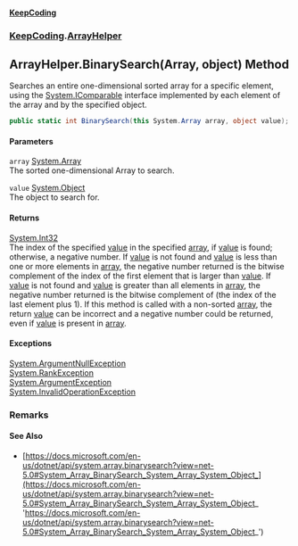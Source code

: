 #### [KeepCoding](index.md 'index')
### [KeepCoding](KeepCoding.md 'KeepCoding').[ArrayHelper](KeepCoding_ArrayHelper.md 'KeepCoding.ArrayHelper')
## ArrayHelper.BinarySearch(Array, object) Method
Searches an entire one-dimensional sorted array for a specific element, using the [System.IComparable](https://docs.microsoft.com/en-us/dotnet/api/System.IComparable 'System.IComparable') interface implemented by each element of the array and by the specified object.  
```csharp
public static int BinarySearch(this System.Array array, object value);
```
#### Parameters
<a name='KeepCoding_ArrayHelper_BinarySearch(System_Array_object)_array'></a>
`array` [System.Array](https://docs.microsoft.com/en-us/dotnet/api/System.Array 'System.Array')  
The sorted one-dimensional Array to search.
  
<a name='KeepCoding_ArrayHelper_BinarySearch(System_Array_object)_value'></a>
`value` [System.Object](https://docs.microsoft.com/en-us/dotnet/api/System.Object 'System.Object')  
The object to search for.
  
#### Returns
[System.Int32](https://docs.microsoft.com/en-us/dotnet/api/System.Int32 'System.Int32')  
The index of the specified [value](KeepCoding_ArrayHelper_BinarySearch(System_Array_object).md#KeepCoding_ArrayHelper_BinarySearch(System_Array_object)_value 'KeepCoding.ArrayHelper.BinarySearch(System.Array, object).value') in the specified [array](KeepCoding_ArrayHelper_BinarySearch(System_Array_object).md#KeepCoding_ArrayHelper_BinarySearch(System_Array_object)_array 'KeepCoding.ArrayHelper.BinarySearch(System.Array, object).array'), if [value](KeepCoding_ArrayHelper_BinarySearch(System_Array_object).md#KeepCoding_ArrayHelper_BinarySearch(System_Array_object)_value 'KeepCoding.ArrayHelper.BinarySearch(System.Array, object).value') is found; otherwise, a negative number. If [value](KeepCoding_ArrayHelper_BinarySearch(System_Array_object).md#KeepCoding_ArrayHelper_BinarySearch(System_Array_object)_value 'KeepCoding.ArrayHelper.BinarySearch(System.Array, object).value') is not found and [value](KeepCoding_ArrayHelper_BinarySearch(System_Array_object).md#KeepCoding_ArrayHelper_BinarySearch(System_Array_object)_value 'KeepCoding.ArrayHelper.BinarySearch(System.Array, object).value') is less than one or more elements in [array](KeepCoding_ArrayHelper_BinarySearch(System_Array_object).md#KeepCoding_ArrayHelper_BinarySearch(System_Array_object)_array 'KeepCoding.ArrayHelper.BinarySearch(System.Array, object).array'), the negative number returned is the bitwise complement of the index of the first element that is larger than [value](KeepCoding_ArrayHelper_BinarySearch(System_Array_object).md#KeepCoding_ArrayHelper_BinarySearch(System_Array_object)_value 'KeepCoding.ArrayHelper.BinarySearch(System.Array, object).value'). If [value](KeepCoding_ArrayHelper_BinarySearch(System_Array_object).md#KeepCoding_ArrayHelper_BinarySearch(System_Array_object)_value 'KeepCoding.ArrayHelper.BinarySearch(System.Array, object).value') is not found and [value](KeepCoding_ArrayHelper_BinarySearch(System_Array_object).md#KeepCoding_ArrayHelper_BinarySearch(System_Array_object)_value 'KeepCoding.ArrayHelper.BinarySearch(System.Array, object).value') is greater than all elements in [array](KeepCoding_ArrayHelper_BinarySearch(System_Array_object).md#KeepCoding_ArrayHelper_BinarySearch(System_Array_object)_array 'KeepCoding.ArrayHelper.BinarySearch(System.Array, object).array'), the negative number returned is the bitwise complement of (the index of the last element plus 1). If this method is called with a non-sorted [array](KeepCoding_ArrayHelper_BinarySearch(System_Array_object).md#KeepCoding_ArrayHelper_BinarySearch(System_Array_object)_array 'KeepCoding.ArrayHelper.BinarySearch(System.Array, object).array'), the return [value](KeepCoding_ArrayHelper_BinarySearch(System_Array_object).md#KeepCoding_ArrayHelper_BinarySearch(System_Array_object)_value 'KeepCoding.ArrayHelper.BinarySearch(System.Array, object).value') can be incorrect and a negative number could be returned, even if [value](KeepCoding_ArrayHelper_BinarySearch(System_Array_object).md#KeepCoding_ArrayHelper_BinarySearch(System_Array_object)_value 'KeepCoding.ArrayHelper.BinarySearch(System.Array, object).value') is present in [array](KeepCoding_ArrayHelper_BinarySearch(System_Array_object).md#KeepCoding_ArrayHelper_BinarySearch(System_Array_object)_array 'KeepCoding.ArrayHelper.BinarySearch(System.Array, object).array').
#### Exceptions
[System.ArgumentNullException](https://docs.microsoft.com/en-us/dotnet/api/System.ArgumentNullException 'System.ArgumentNullException')  
[System.RankException](https://docs.microsoft.com/en-us/dotnet/api/System.RankException 'System.RankException')  
[System.ArgumentException](https://docs.microsoft.com/en-us/dotnet/api/System.ArgumentException 'System.ArgumentException')  
[System.InvalidOperationException](https://docs.microsoft.com/en-us/dotnet/api/System.InvalidOperationException 'System.InvalidOperationException')  
### Remarks
#### See Also
- [https://docs.microsoft.com/en-us/dotnet/api/system.array.binarysearch?view=net-5.0#System_Array_BinarySearch_System_Array_System_Object_](https://docs.microsoft.com/en-us/dotnet/api/system.array.binarysearch?view=net-5.0#System_Array_BinarySearch_System_Array_System_Object_ 'https://docs.microsoft.com/en-us/dotnet/api/system.array.binarysearch?view=net-5.0#System_Array_BinarySearch_System_Array_System_Object_')
